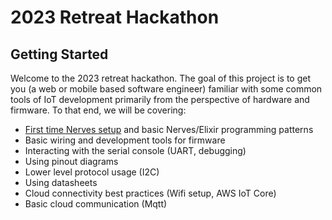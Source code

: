 # 2023 Retreat Hackathon

## Getting Started

Welcome to the 2023 retreat hackathon. The goal of this project is to get you (a web or mobile based software engineer) familiar with some common tools of IoT development primarily from the perspective of hardware and firmware. To that end, we will be covering:

- [First time Nerves setup](https://hexdocs.pm/nerves/getting-started.html) and basic Nerves/Elixir programming patterns
- Basic wiring and development tools for firmware
- Interacting with the serial console (UART, debugging)
- Using pinout diagrams
- Lower level protocol usage (I2C)
- Using datasheets
- Cloud connectivity best practices (Wifi setup, AWS IoT Core)
- Basic cloud communication (Mqtt)
